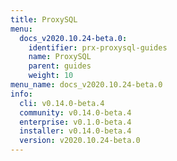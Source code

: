 ```yaml
---
title: ProxySQL
menu:
  docs_v2020.10.24-beta.0:
    identifier: prx-proxysql-guides
    name: ProxySQL
    parent: guides
    weight: 10
menu_name: docs_v2020.10.24-beta.0
info:
  cli: v0.14.0-beta.4
  community: v0.14.0-beta.4
  enterprise: v0.1.0-beta.4
  installer: v0.14.0-beta.4
  version: v2020.10.24-beta.0
---
```


